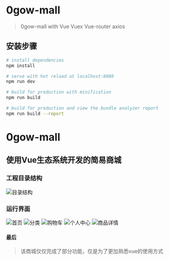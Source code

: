 # 0gow-mall

> 0gow-mall with Vue Vuex Vue-router axios

## 安装步骤

``` bash
# install dependencies
npm install

# serve with hot reload at localhost:8080
npm run dev

# build for production with minification
npm run build

# build for production and view the bundle analyzer report
npm run build --report
```

# 0gow-mall
## 使用Vue生态系统开发的简易商城
### 工程目录结构

<img src="./dir-image/dir1.png" title="目录结构">


### 运行界面

<img src="./dir-image/home.png" title="首页">

<img src="./dir-image/fenlei.png" title="分类">

<img src="./dir-image/cart.png" title="购物车">

<img src="./dir-image/my.png" title="个人中心">

<img src="./dir-image/detail.png" title="商品详情">

#### 最后
>该商城仅仅完成了部分功能，仅是为了更加熟悉vue的使用方式